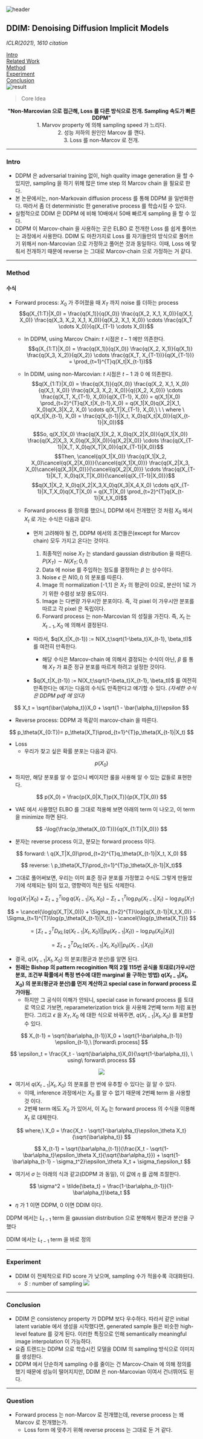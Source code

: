 ![header](https://capsule-render.vercel.app/api?type=waving&color=auto&height=80&section=header&text=Welcome%20Paper%20Review&fontSize=50)


## DDIM: Denoising Diffusion Implicit Models
*ICLR(2021), 1610 citation*

[Intro](#intro)</br>
[Related Work](#related-work)</br>
[Method](#method)</br>
[Experiment](#experiment)</br>
[Conclusion](#conclusion)</br>
![result](./img1.png)

> Core Idea
<div align=center>
<strong>"Non-Marcovian 으로 접근해, Loss 를 다른 방식으로 전개. Sampling 속도가 빠른 DDPM"</strong>
</br>
1. Marvov property 에 의해 sampling speed 가 느리다.</br>
2. 성능 저하의 원인인 Marcov 를 깬다.</br>
3. Loss 를 non-Marcov 로 전개.</br>
</div>

***

### <strong>Intro</strong>
- DDPM 은 adversarial training 없이, high quality image generation 을 할 수 있지만, sampling 을 하기 위해 많은 time step 의 Marcov chain 을 필요로 한다.
- 본 논문에서는, non-Markovain diffusion process 를 통해 DDPM 을 일반화한다. 따라서 좀 더 deterministic 한 generative process 를 학습시킬 수 있다.
- 실험적으로 DDIM 은 DDPM 에 비해 10배에서 50배 빠르게 sampling 을 할 수 있다.
- DDPM 이 Marcov-chain 을 사용하는 곳은 ELBO 로 전개한 Loss 를 쉽게 풀어쓰는 과정에서 사용한다. DDIM 도 마찬가지로 Loss 를 자기들만의 방식으로 풀어쓰기 위해서 non-Marcovian 으로 가정하고 풀어쓴 것과 동일하다. 이때, Loss 에 맞춰서 전개하기 때문에 reverse 는 그대로 Marcov-chain 으로 가정하는 거 같다. 
***

### <strong>Method</strong>
#### 수식
- Forward process: $X_0$ 가 주어졌을 때 $X_T$ 까지 noise 를 더하는 process </br>
    $$q(X_{1:T}|X_0) = \frac{q(X_1)}{q(X_0)} \frac{q(X_2, X_1, X_0)}{q(X_1, X_0)} \frac{q(X_3, X_2, X_1, X_0)}{q(X_2, X_1, X_0)} \cdots \frac{q(X_T \cdots X_0)}{q(X_{T-1} \cdots X_0)}$$
  - In DDPM, using Marcov Chain: $t$ 시점은 $t-1$ 에만 의존한다.</br>
    $$q(X_{1:T}|X_0) = \frac{q(X_1)}{q(X_0)} \frac{q(X_2, X_1)}{q(X_1)} \frac{q(X_3, X_2)}{q(X_2)} \cdots \frac{q(X_T, X_{T-1})}{q(X_{T-1})} = \prod_{t=1}^{T}q(X_t|X_{t-1})$$
  - In DDIM, using non-Marcovian: $t$ 시점은 $t-1$ 과 $0$ 에 의존한다.</br>
    $$q(X_{1:T}|X_0) = \frac{q(X_1)}{q(X_0)} \frac{q(X_2, X_1, X_0)}{q(X_1, X_0)} \frac{q(X_3, X_2, X_0)}{q({X_2, X_0})} \cdots \frac{q(X_T, X_{T-1}, X_0)}{q(X_{T-1}, X_0)} = q(X_1|X_0) \prod_{t=2}^{T}q(X_t|X_{t-1},X_0) = q(X_1|X_0)q(X_2|X_1, X_0)q(X_3|X_2, X_0) \cdots q(X_T|X_{T-1}, X_0),\ \ \ where \ q(X_t|X_{t-1}, X_0) = \frac{q(X_{t-1}|X_t, X_0)q(X_t|X_0)}{q(X_{t-1}|X_0)}$$

    $$So, q(X_1|X_0) \frac{q(X_1|X_2, X_0)q(X_2|X_0)}{q(X_1|X_0)} \frac{q(X_2|X_3, X_0)q(X_3|X_0)}{q(X_2|X_0)} \cdots \frac{q(X_{T-1}|X_T, X_0)q(X_T|X_0)}{q(X_{T-1}|X_0)}$$ 
    $$Then, \cancel{q(X_1|X_0)} \frac{q(X_1|X_2, X_0)\cancel{q(X_2|X_0)}}{\cancel{q(X_1|X_0)}} \frac{q(X_2|X_3, X_0)\cancel{q(X_3|X_0)}}{\cancel{q(X_2|X_0)}} \cdots \frac{q(X_{T-1}|X_T, X_0)q(X_T|X_0)}{\cancel{q(X_{T-1}|X_0)}}$$
    $$q(X_1|X_2, X_0)q(X_2|X_3,X_0)q(X_3|X_4,X_0) \cdots q(X_{T-1}|X_T,X_0)q(X_T|X_0) = q(X_T|X_0) \prod_{t=2}^{T}q(X_{t-1}|X_t,X_0)$$

  - Forward process 를 정의를 했으니, DDPM 에서 전개했던 것 처럼 $X_0$ 에서 $X_t$ 로 가는 수식은 다음과 같다.
    - 먼저 고려해야 될 건, DDPM 에서의 조건들은(except for Marcov chain) 모두 가지고 온다는 것이다.
      1.  최종적인 noise $X_T$ 는 standard gaussian distribution 을 따른다. $P(X_T) \sim N(X_T;0,I)$ 
      2.  Data 에 noise 를 주입하는 정도를 결정하는 $\beta$ 는 상수이다.
      3.  Noise $\epsilon$ 은 $N(0,I)$ 의 분포를 따른다.
      4.  Image 의 normalization [-1,1] 은 $X_T$ 의 평균이 0으로, 분산이 1로 가기 위한 수렴성 보장 용도이다.
      5.  Image 는 다변량 가우시안 분포이다. 즉, 각 pixel 이 가우시안 분포를 따르고 각 pixel 은 독립이다.
      6.  Forward process 는 non-Marcovian 의 성질을 가진다. 즉, $X_t$ 는 $X_{t-1}, X_0$ 에 의해서 결정된다.
    
    - 따라서, $q(X_t|X_{t-1}) := N(X_t;\sqrt{1-\beta_t}X_{t-1}, \beta_tI)$ 를 여전히 만족한다. 
      - 해당 수식은 Marcov-chain 에 의해서 결정되는 수식이 아닌, $\beta$ 를 통해 $X_T$ 가 표준 정규 분포를 따르게 하려고 설정한 것이다.
    
    - $q(X_t|X_{t-1}) := N(X_t;\sqrt{1-\beta_t}X_{t-1}, \beta_tI)$ 를 여전히 만족한다는 얘기는 다음의 수식도 만족한다고 얘기할 수 있다. *(자세한 수식은 DDPM pdf 에 있다)*
  
$$ X_t = \sqrt{\bar{\alpha_t}}X_0 + \sqrt{1 - \bar{\alpha_t}}\epsilon $$

- Reverse process: DDPM 과 똑같이 marcov-chain 을 따른다.

$$ p_\theta(X_{0:T})= p_\theta(X_T)\prod_{t=1}^{T}p_\theta(X_{t-1}|X_t) $$

- Loss 
  - 우리가 찾고 싶은 확률 분포는 다음과 같다.

$$ p(X_0) $$ 
  - 하지만, 해당 분포를 알 수 없으니 베이지안 룰을 사용해 알 수 있는 값들로 표현한다.

$$ p(X_0) = \frac{p(X_0|X_T)p(X_T)}{p(X_T|X_0)} $$
  - VAE 에서 사용했던 ELBO 를 그대로 적용해 보면 아래의 term 이 나오고, 이 term 을 minimize 하면 된다.

$$ -\log{\frac{p_\theta(X_{0:T})}{q(X_{1:T}|X_0)}} $$
  - 분자는 reverse process 이고, 분모는 forward process 이다.

$$ forward: \ q(X_T|X_0)\prod_{t=2}^{T}q_\theta(X_{t-1}|X_t, X_0) $$

$$ reverse: \ p_\theta(X_T)\prod_{t=1}^{T}p_\theta(X_{t-1}|X_t)$$
  - 그대로 풀어써보면, 우리는 이미 표준 정규 분포를 가정했고 수식도 그렇게 만들었기에 삭제되는 텀이 있고, 영향력이 적은 텀도 삭제한다.

$$ \log{q(X_T|X_0)} + \Sigma_{t=2}^{T}\log{q(X_{t-1}|X_t,X_0)} - \Sigma_{t=1}^{T}\log{p_\theta(X_{t-1}|X_t)} - \log{p_\theta(X_T)} $$

$$ = \cancel{\log(q(X_T|X_0))} + \Sigma_{t=2}^{T}\log{q(X_{t-1}|X_t,X_0)} - \Sigma_{t=1}^{T}\log{p_\theta(X_{t-1}|X_t)} - \cancel{\log{p_\theta(X_T)}} $$

$$ = [\Sigma_{t=2}^{T}D_{KL}(q(X_{t-1}|X_t,X_0) || p_\theta(X_{t-1}|X_t)) - \log{p_\theta(X_0|X_1)}] $$

$$ = \Sigma_{t=2}^{T}D_{KL}(q(X_{t-1}|X_t,X_0) || p_\theta(X_{t-1}|X_t))$$
  - 결국, $q(X_{t-1}|X_t,X_0)$ 의 분포(평균과 분산)를 알면 된다. 
  - **원래는 Bishop 의 pattern recoginition 책의 2절 115번 공식을 토대로(가우시안 분포, 조건부 확률에서 특정 변수에 대한 marginal 을 구하는 방법) $q(X_{t-1}|X_t,X_0)$ 의 분포(평균과 분산)를 먼저 계산하고 special case in forward process 로 가야됨.**
    - 하지만 그 공식이 이해가 안되니, special case in forward process 를 토대로 역으로 가보면, reparameterization trick 을 사용해 2번째 term 처럼 표현한다. 그리고 $\epsilon$ 을 $X_T, X_0$ 에 대한 식으로 바꿔주면, $q(X_{t-1}|X_t,X_0)$ 를 표현할 수 있다.

$$ X_{t-1} = \sqrt{\bar\alpha_{t-1}}X_0 + \sqrt{1-\bar\alpha_{t-1}} \epsilon_{t-1},\ [forward\ process] $$

$$ \epsilon_t = \frac{X_t - \sqrt{\bar\alpha_t}X_0}{\sqrt(1-\bar\alpha_t)}, \ using\ forward\ process $$

<center>
<img src='./img10.png'>
</center>

- 여기서 $q(X_{t-1}|X_t,X_0)$ 의 분포를 한 번에 유추할 수 있다는 걸 알 수 있다.  
    - 이때, inference 과정에서는 $X_0$ 를 알 수 없기 때문에 2번째 term 을 사용할 것 이다. 
    - 2번째 term 에도 $X_0$ 가 있어서, 이 $X_0$ 는 forward process 의 수식을 이용해 $X_t$ 로 대체한다.

$$ where,\ X_0 = \frac{X_t - \sqrt{1-\bar\alpha_t}\epsilon_\theta X_t}{\sqrt{\bar\alpha_t}} $$

$$ X_{t-1} = \sqrt{\bar\alpha_{t-1}}(\frac{X_t - \sqrt{1-\bar\alpha_t}\epsilon_\theta X_t}{\sqrt{\bar\alpha_t}}) + \sqrt{1-\bar\alpha_{t-1} - \sigma_t^2}\epsilon_\theta X_t + \sigma_t\epsilon_t $$
- 여기서 $\sigma$ 는 아래의 식과 같고(DDPM 과 동일), 이 값에 $\eta$ 를 곱해 조절한다.

$$ \sigma^2 = \tilde{\beta_t} = \frac{1-\bar\alpha_{t-1}}{1-\bar\alpha_t}\beta_t $$
- $\eta$ 가 1 이면 DDPM, 0 이면 DDIM 이다. 

DDPM 에서는 $L_{t-1}$ term 을 gaussian distribution 으로 분해해서 평균과 분산을 구했다

DDIM 에서는 $L_{t-1}$ term 을 바로 정의
***

### <strong>Experiment</strong>
- DDIM 이 전체적으로 FID score 가 낮으며, sampling 수가 적을수록 극대화된다. 
  - $S$ : number of sampling 
![](./result.png)

***

### <strong>Conclusion</strong>
- DDIM 은 consistency property 가 DDPM 보다 우수하다. 따라서 같은 initial latent variable 에서 생성을 시작했다면, generated sample 들은 비슷한 high-level feature 를 갖게 된다. 이러한 특징으로 인해 semantically meaningful image interpolation 이 가능하다.
- 요즘 트렌드는 DDPM 으로 학습시킨 모델을 DDIM 의 sampling 방식으로 이미지를 생성한다. 
- DDPM 에서 단순하게 sampling 수를 줄이는 건 Marcov-Chain 에 의해 정의를 했기 때문에 성능이 떨어지지만, DDIM 은 non-Marcovian 이여서 건너뛰어도 된다. 

***

### <strong>Question</strong>
- Forward process 는 non-Marcov 로 전개했는데, reverse process 는 왜 Marcov 로 전개했는가.
    - Loss form 에 맞추기 위해 reverse process 는 그대로 둔 거 같다.